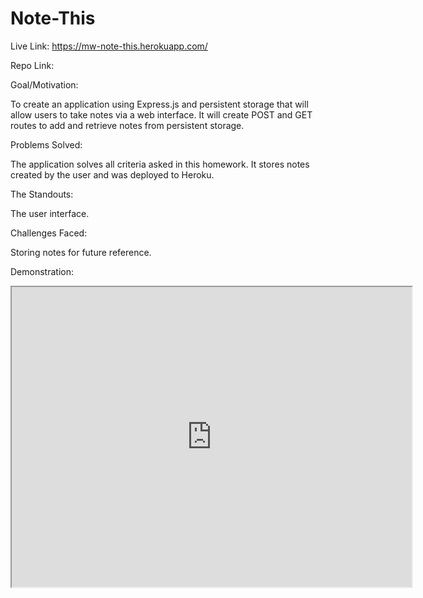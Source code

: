 # Note-This

Live Link: https://mw-note-this.herokuapp.com/

Repo Link:

Goal/Motivation:

To create an application  using Express.js and persistent storage that will allow users to take notes via a web interface. It will create POST and GET routes to add and retrieve notes from persistent storage.

Problems Solved:

The application solves all criteria asked in this homework. It stores notes created by the user and was deployed to Heroku.
        
The Standouts:

The user interface.

Challenges Faced:

Storing notes for future reference.

Demonstration:

<iframe src="https://drive.google.com/file/d/1ARZZ_ueo5ngoO4IvhHvIJ8F-nNganDtg/preview" width="640" height="480"></iframe>
